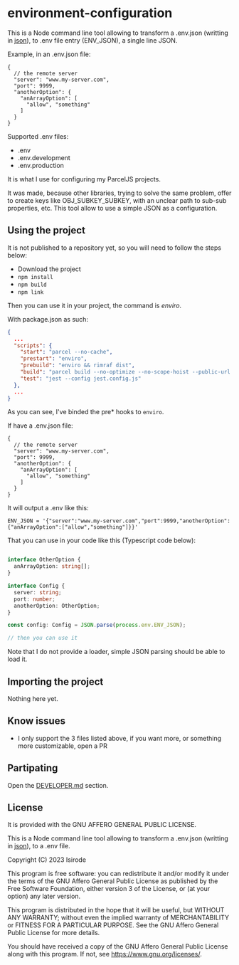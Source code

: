 # environment-configuration

This is a Node command line tool allowing to transform a .env.json (writting in [json](https://www.npmjs.com/package/jsonc)), to .env file entry (ENV_JSON), a single line JSON.

Example, in an .env.json file:

```jsonc
{
  // the remote server
  "server": "www.my-server.com",
  "port": 9999,
  "anotherOption": {
    "anArrayOption": [
      "allow", "something"
    ]
  }
}
```

Supported .env files:
- .env
- .env.development
- .env.production

It is what I use for configuring my ParcelJS projects.

It was made, because other libraries, trying to solve the same problem, offer to create keys like OBJ_SUBKEY_SUBKEY, with an unclear path to sub-sub properties, etc. 
This tool allow to use a simple JSON as a configuration.

## Using the project

It is not published to a repository yet, so you will need to follow the steps below:

- Download the project
- `npm install`
- `npm build`
- `npm link`

Then you can use it in your project, the command is *enviro*.

With package.json as such:

```json
{
  ...
  "scripts": {
    "start": "parcel --no-cache",
    "prestart": "enviro",
    "prebuild": "enviro && rimraf dist",
    "build": "parcel build --no-optimize --no-scope-hoist --public-url ./",
    "test": "jest --config jest.config.js"
  },
  ...
}
```

As you can see, I've binded the pre* hooks to `enviro`.

If have a .env.json file:

```jsonc
{
  // the remote server
  "server": "www.my-server.com",
  "port": 9999,
  "anotherOption": {
    "anArrayOption": [
      "allow", "something"
    ]
  }
}
```

It will output a .env like this:

```env
ENV_JSON = '{"server":"www.my-server.com","port":9999,"anotherOption":{"anArrayOption":["allow","something"]}}'
```

That you can use in your code like this (Typescript code below):

```typescript

interface OtherOption {
  anArrayOption: string[];
}

interface Config {
  server: string;
  port: number;
  anotherOption: OtherOption;
}

const config: Config = JSON.parse(process.env.ENV_JSON);

// then you can use it

```

Note that I do not provide a loader, simple JSON parsing should be able to load it.

## Importing the project

Nothing here yet.

## Know issues

- I only support the 3 files listed above, if you want more, or something more customizable, open a PR

## Partipating

Open the [DEVELOPER.md](./DEVELOPER.md) section.

## License

It is provided with the GNU AFFERO GENERAL PUBLIC LICENSE.

This is a Node command line tool allowing to transform a .env.json (writting in [json](https://www.npmjs.com/package/jsonc)), to a .env file.

Copyright (C) 2023  Isirode

This program is free software: you can redistribute it and/or modify
it under the terms of the GNU Affero General Public License as
published by the Free Software Foundation, either version 3 of the
License, or (at your option) any later version.

This program is distributed in the hope that it will be useful,
but WITHOUT ANY WARRANTY; without even the implied warranty of
MERCHANTABILITY or FITNESS FOR A PARTICULAR PURPOSE.  See the
GNU Affero General Public License for more details.

You should have received a copy of the GNU Affero General Public License
along with this program.  If not, see <https://www.gnu.org/licenses/>.
